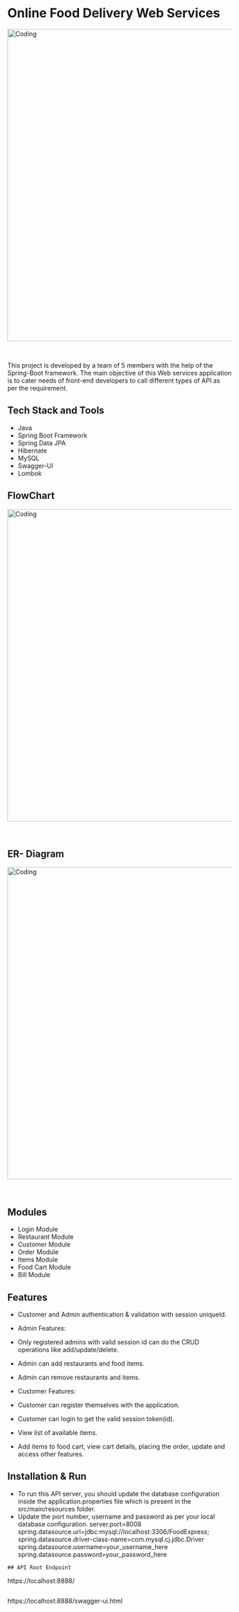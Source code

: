 # Online Food Delivery Web Services


<p>
        <img
        align="center"
        src="https://github.com/parimalbiswas/tropical-jellyfish-2222/blob/main/Team.jpeg"
        alt="Coding"
        width="700"
        style="display: block"/>
    </p>
    <br>

This project is developed by a team of 5 members with the help of the Spring-Boot framework. The main objective of this Web services application is to cater needs of front-end developers to call different types of API as per the requirement.


## Tech Stack and Tools
- Java
- Spring Boot Framework
- Spring Data JPA
- Hibernate
- MySQL
- Swagger-UI
- Lombok

## FlowChart

<p>
        <img
        align="center"
        src="https://user-images.githubusercontent.com/76105799/203701190-7211e27e-4afa-4110-af11-375a538fd17d.png"
        alt="Coding"
        width="700"
        style="display: block"/>
    </p>
    <br>

## ER- Diagram
<p>
        <img
        align="center"
        src="https://github.com/parimalbiswas/tropical-jellyfish-2222/blob/main/ER%20-DIA.jpg?raw=true"
        alt="Coding"
        width="700"
        style="display: block"/>
    </p>
    <br>


## Modules
- Login Module
- Restaurant Module
- Customer Module
- Order Module
- Items Module
- Food Cart Module
- Bill Module

## Features
- Customer and Admin authentication & validation with session uniqueId.
- Admin Features:
 - Only registered admins with valid session id can do the CRUD operations like add/update/delete.
 - Admin can add restaurants and food items.
 - Admin can remove restaurants and items.
 
- Customer Features:
 - Customer can register themselves with the application.
 - Customer can login to get the valid session token(id).
 - View list of available items.
 - Add items to food cart, view cart details, placing the order, update and access other features.
  
## Installation & Run
- To run this API server, you should update the database configuration inside the application.properties file which is present in the src/main/resources folder.
- Update the port number, username and password as per your local database configuration.
server.port=8008
spring.datasource.url=jdbc:mysql://localhost:3306/FoodExpress;
spring.datasource.driver-class-name=com.mysql.cj.jdbc.Driver
spring.datasource.username=your_username_here
spring.datasource.password=your_password_here
```
## API Root Endpoint
```
https://localhost:8888/
```
```
https://localhost:8888/swagger-ui.html
```

